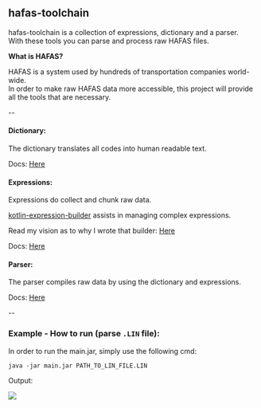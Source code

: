 ## hafas-toolchain

hafas-toolchain is a collection of expressions, dictionary and a parser. <br />With these tools you can parse and process raw HAFAS files.

**What is HAFAS?**

HAFAS is a system used by hundreds of transportation companies world-wide.<br>
In order to make raw HAFAS data more accessible,
this project will provide all the tools that are necessary.

--

#### Dictionary:

The dictionary translates all codes into human readable text.

Docs: [Here](../master/docs/research/dictionary.md)

#### Expressions:

Expressions do collect and chunk raw data.

[kotlin-expression-builder](https://github.com/Burnett01/kotlin-expression-builder) assists in managing complex expressions.

Read my vision as to why I wrote that builder: [Here](https://burnett01.blogspot.de/2017/06/developers-should-ease-code-readability.html)

Docs: [Here](../master/docs/research/expressions.md)

#### Parser:

The parser compiles raw data by using the dictionary and expressions.

Docs: [Here](../master/docs/research/parser.md)

--

### Example - How to run (parse ``.LIN`` file):

In order to run the main.jar, simply use the following cmd:

```
java -jar main.jar PATH_TO_LIN_FILE.LIN
```

Output:

<img src="http://i.imgur.com/lL6NwGO.png" />
